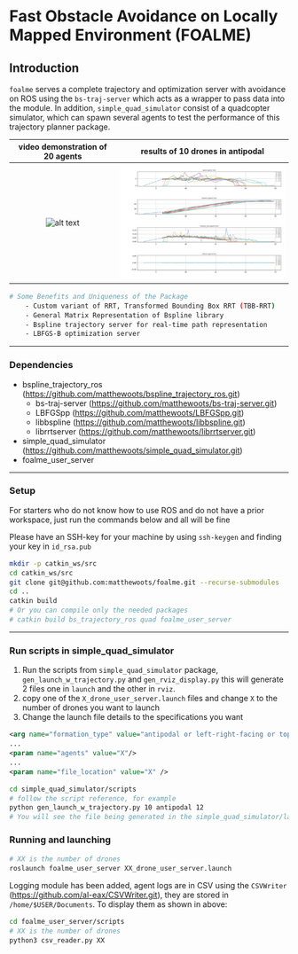 # Fast Obstacle Avoidance on Locally Mapped Environment (FOALME)

## Introduction

`foalme` serves a complete trajectory and optimization server with avoidance on ROS using the `bs-traj-server` which acts as a wrapper to pass data into the module. In addition, `simple_quad_simulator` consist of a quadcopter simulator, which can spawn several agents to test the performance of this trajectory planner package.

| video demonstration of 20 agents | results of 10 drones in antipodal |
|:--:|:--:|
| ![alt text](media/foalme_20_drones_obs_anti1_w.gif) | ![alt text](media/10_antipodal_with_obs.jpg) |

```bash
# Some Benefits and Uniqueness of the Package
    - Custom variant of RRT, Transformed Bounding Box RRT (TBB-RRT)
    - General Matrix Representation of Bspline library
    - Bspline trajectory server for real-time path representation
    - LBFGS-B optimization server
```

---

### Dependencies
 
- bspline_trajectory_ros (https://github.com/matthewoots/bspline_trajectory_ros.git)
    - bs-traj-server (https://github.com/matthewoots/bs-traj-server.git)
    - LBFGSpp (https://github.com/matthewoots/LBFGSpp.git)
    - libbspline (https://github.com/matthewoots/libbspline.git)
    - librrtserver (https://github.com/matthewoots/librrtserver.git)
- simple_quad_simulator (https://github.com/matthewoots/simple_quad_simulator.git)
- foalme_user_server

---

### Setup

For starters who do not know how to use ROS and do not have a prior workspace, just run the commands below and all will be fine

Please have an SSH-key for your machine by using `ssh-keygen` and finding your key in `id_rsa.pub`
```bash
mkdir -p catkin_ws/src
cd catkin_ws/src
git clone git@github.com:matthewoots/foalme.git --recurse-submodules
cd ..
catkin build
# Or you can compile only the needed packages
# catkin build bs_trajectory_ros quad foalme_user_server
```

---

### Run scripts in simple_quad_simulator

1. Run the scripts from `simple_quad_simulator` package, `gen_launch_w_trajectory.py` and `gen_rviz_display.py` this will generate 2 files one in `launch` and the other in `rviz`.
2. copy one of the `X_drone_user_server.launch` files and change `X` to the number of drones you want to launch
3. Change the launch file details to the specifications you want
```xml
<arg name="formation_type" value="antipodal or left-right-facing or top-down-facing"/>
...
<param name="agents" value="X"/>
...
<param name="file_location" value="X" />
```

```bash
cd simple_quad_simulator/scripts
# follow the script reference, for example
python gen_launch_w_trajectory.py 10 antipodal 12
# You will see the file being generated in the simple_quad_simulator/launch folder
```

### Running and launching

```bash
# XX is the number of drones
roslaunch foalme_user_server XX_drone_user_server.launch
```

Logging module has been added, agent logs are in CSV using the `CSVWriter` (https://github.com/al-eax/CSVWriter.git), they are stored in `/home/$USER/Documents`. To display them as shown in above:

```bash
cd foalme_user_server/scripts
# XX is the number of drones
python3 csv_reader.py XX
```